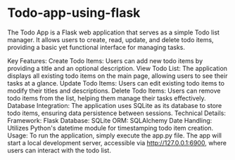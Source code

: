﻿# Todo-app-using-flask
The Todo App is a Flask web application that serves as a simple Todo list manager. It allows users to create, read, update, and delete todo items, providing a basic yet functional interface for managing tasks.

Key Features:
Create Todo Items: Users can add new todo items by providing a title and an optional description.
View Todo List: The application displays all existing todo items on the main page, allowing users to see their tasks at a glance.
Update Todo Items: Users can edit existing todo items to modify their titles and descriptions.
Delete Todo Items: Users can remove todo items from the list, helping them manage their tasks effectively.
Database Integration: The application uses SQLite as its database to store todo items, ensuring data persistence between sessions.
Technical Details:
Framework: Flask
Database: SQLite
ORM: SQLAlchemy
Date Handling: Utilizes Python's datetime module for timestamping todo item creation.
Usage:
To run the application, simply execute the app.py file. The app will start a local development server, accessible via http://127.0.0.1:6900, where users can interact with the todo list.


